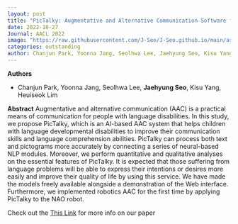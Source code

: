 ```yaml
---
layout: post
title: "PicTalky: Augmentative and Alternative Communication Software for Language Developmental Disabilities"
date: 2022-10-27
Journal: AACL 2022
image: "https://raw.githubusercontent.com/J-Seo/J-Seo.github.io/main/assets/img/aacl2022.png"
categories: outstanding
author: Chanjun Park, Yoonna Jang, Seolhwa Lee, Jaehyung Seo, Kisu Yang, Heuiseok Lim†
---
```

**Authors**
- Chanjun Park, Yoonna Jang, Seolhwa Lee, **Jaehyung Seo**, Kisu Yang, Heuiseok Lim

**Abstract**
Augmentative and alternative communication (AAC) is a practical means of communication for people with language disabilities. In this study, we propose PicTalky, which is an AI-based AAC system that helps children with language developmental disabilities to improve their communication skills and language comprehension abilities. PicTalky can process both text and pictograms more accurately by connecting a series of neural-based NLP modules. Moreover, we perform quantitative and qualitative analyses on the essential features of PicTalky. It is expected that those suffering from language problems will be able to express their intentions or desires more easily and improve their quality of life by using this service. We have made the models freely available alongside a demonstration of the Web interface. Furthermore, we implemented robotics AAC for the first time by applying PicTalky to the NAO robot.

Check out the [This Link][DOI] for more info on our paper

[DOI]: https://arxiv.org/abs/2109.12941

